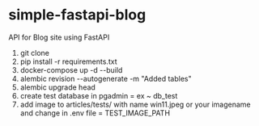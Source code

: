 # simple-fastapi-blog
API for Blog site using FastAPI

1. git clone
2. pip install -r requirements.txt
3. docker-compose up -d --build
4. alembic revision --autogenerate -m "Added tables"
5. alembic upgrade head
6. create test database in pgadmin = ex ~ db_test
7. add image to articles/tests/ with name win11.jpeg or your imagename and change in .env file = TEST_IMAGE_PATH
